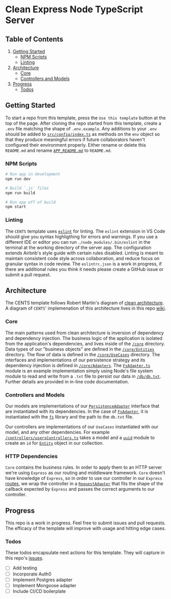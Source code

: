 # Clean Express Node TypeScript Server

## Table of Contents

1. [Getting Started](#getting-started)
   - [NPM Scripts](#npm-scripts)
   - [Linting](#linting)
2. [Architecture](#architecture)
   - [Core](#core)
   - [Controllers and Models](#controllers-and-models)
3. [Progress](#progress)
   - [Todos](#todos)

## Getting Started

To start a repo from this template, press the `Use this template` button at the top of the page. After cloning the repo started from this template, create a `.env` file matching the shape of `.env.example`. Any additions to your `.env` should be added to [`src/config/index.ts`](https://github.com/smashingboxes/cents/blob/master/src/config/index.ts) as methods on the `env` object so that they produce meaningful errors if future collaborators haven't configured their environment properly. Either rename or delete this `README.md` and rename [`APP_README.md`](https://github.com/smashingboxes/cents/blob/master/APP_README.md) to `README.md`.

### NPM Scripts

```sh
# Run app in development
npm run dev

# Build `.js` files
npm run build

# Run app off of build
npm start
```

### Linting

The `CENTS` template uses [`eslint`](https://eslint.org/) for linting. The `eslint` extension in VS Code should give you syntax highligthing for errors and warnings. If you use a different IDE or editor you can run `./node_modules/.bin/eslint` in the terminal at the working directory of the server app. The configuration extends Airbnb's style guide with certain rules disabled. Linting is meant to maintain consistent code style across collaboration, and reduce focus on granular syntax in code review. The `eslintrc.json` is a work in progress, if there are additional rules you think it needs please create a GitHub issue or submit a pull request.

## Architecture

The CENTS template follows Robert Martin's diagram of [clean architecture](https://blog.cleancoder.com/uncle-bob/2012/08/13/the-clean-architecture.html). A diagram of `CENTS`' implemenation of this architecture lives in this repo [wiki](https://github.com/smashingboxes/cents/wiki).

### Core

The main patterns used from clean architecture is inversion of dependency and dependency injection. The business logic of the application is isolated from the application's dependencies, and lives inside of the [`/core`](https://github.com/smashingboxes/cents/tree/master/src/core) directory. Data types of our "business objects" are defined in the [`/core/Entities`](https://github.com/smashingboxes/cents/tree/master/src/core/Entities) directory. The flow of data is defined in the [`/core/UseCases`](https://github.com/smashingboxes/cents/tree/master/src/core/UseCases) directory. The interfaces and implementations of our persistence strategy and its dependency injection is defined in [`/core/Adapters`](https://github.com/smashingboxes/cents/tree/master/src/core/Adapters). The [`FsAdapter.ts`](https://github.com/smashingboxes/cents/blob/master/src/core/Adapters/FsAdapter.ts) module is an example implementation simply using Node's file system module to read and write from a `.txt` file to persist our data in [`/db/db.txt`](https://github.com/smashingboxes/cents/tree/master/src/db). Further details are provided in in-line code documentation.

### Controllers and Models

Our models are implementations of our [`PersistenceAdapter`](https://github.com/smashingboxes/cents/blob/master/src/core/Adapters/Persistence.ts) interface that are instantiated with its dependencies. In the case of [`FsAdapter`](https://github.com/smashingboxes/cents/blob/master/src/core/Adapters/FsAdapter.ts), it is instantiated with the [`fs`](https://nodejs.org/api/fs.html) library and the path to the `db.txt` file.

Our controllers are implementations of our `UseCases` instantiated with our model, and any other dependencies. For example [`/controllers/usersControllers.ts`](https://github.com/smashingboxes/cents/blob/master/src/controllers/usersController.ts) takes a model and a [`uuid`](https://www.npmjs.com/package/uuid) module to create an `id` for [`Entity`](https://github.com/smashingboxes/cents/blob/master/src/core/Entities/index.ts) object in our collection.

### HTTP Dependencies

`Core` contains the business rules. In order to apply them to an HTTP server we're using `Express` as our routing and middleware framework. `Core` doesn't have knowledge of `Express`, so in order to use our controller in our `Express` [routes](https://github.com/smashingboxes/cents/blob/master/src/routes/users.ts), we wrap the controller in a [`RequestAdapter`](https://github.com/smashingboxes/cents/blob/master/src/core/Adapters/RequestAdapter.ts) that fits the shape of the callback expected by `Express` and passes the correct arguments to our controller.

## Progress

This repo is a work in progress. Feel free to submit issues and pull requests. The efficacy of the template will improve with usage and hitting edge cases.

### Todos

These todos encapsulate next actions for this template. They will capture in this repo's [issues](https://github.com/smashingboxes/cents/issues).

- [ ] Add testing
- [ ] Incorporate Auth0
- [ ] Implement Postgres adapter
- [ ] Implement Mongoose adapter
- [ ] Include CI/CD boilerplate
